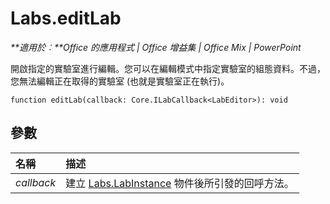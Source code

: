 
# <a name="labs.editlab"></a>Labs.editLab

 _**適用於︰**Office 的應用程式 | Office 增益集 | Office Mix | PowerPoint_

開啟指定的實驗室進行編輯。您可以在編輯模式中指定實驗室的組態資料。不過，您無法編輯正在取得的實驗室 (也就是實驗室正在執行)。

```
function editLab(callback: Core.ILabCallback<LabEditor>): void
```


## <a name="parameters"></a>參數


|**名稱**|**描述**|
|:-----|:-----|
| _callback_|建立 [Labs.LabInstance](../../reference/office-mix/labs.labinstance.md) 物件後所引發的回呼方法。|
